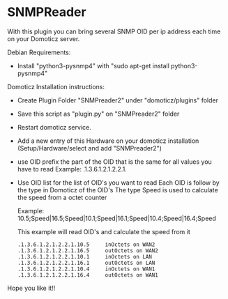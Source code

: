 # SNMPReader
With this plugin you can bring several SNMP OID per ip address each time on your Domoticz server.

Debian Requirements:
 - Install "python3-pysnmp4" with "sudo apt-get install python3-pysnmp4"

Domoticz Installation instructions:
 - Create Plugin Folder "SNMPreader2" under "domoticz/plugins" folder
 - Save this script as "plugin.py" on "SNMPreader2" folder
 - Restart domoticz service.
 - Add a new entry of this Hardware on your domoticz installation (Setup/Hardware/select and add "SNMPreader2")

 - use OID prefix the part of the OID that is the same for all values you have to read
   Example: .1.3.6.1.2.1.2.2.1.
 - Use OID list for the list of OID's you want to read
   Each OID is follow by the type in Domoticz of the OID's
   The type Speed is used to calculate the speed from a octet counter
   
   Example: 10.5;Speed|16.5;Speed|10.1;Speed|16.1;Speed|10.4;Speed|16.4;Speed
   
   This example will read OID's and calculate the speed from it
   
       .1.3.6.1.2.1.2.2.1.10.5     inOctets on WAN2   
       .1.3.6.1.2.1.2.2.1.16.5     outOctets on WAN2       
       .1.3.6.1.2.1.2.2.1.10.1     inOctets on LAN 
       .1.3.6.1.2.1.2.2.1.16.1     outOctets on LAN 
       .1.3.6.1.2.1.2.2.1.10.4     inOctets on WAN1        
       .1.3.6.1.2.1.2.2.1.16.4     outOctets on WAN1
       
Hope you like it!!
